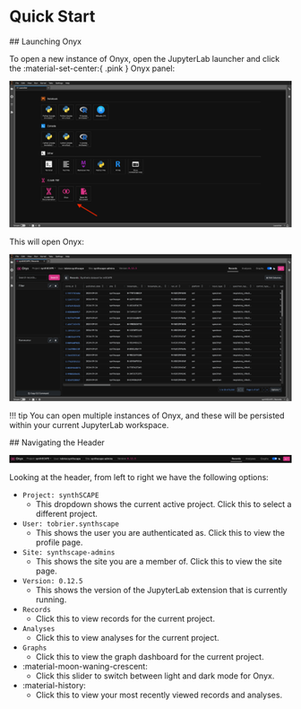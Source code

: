 # Quick Start

## Launching Onyx

To open a new instance of Onyx, open the JupyterLab launcher and click the :material-set-center:{ .pink } Onyx panel:

![](../../img/launcher.png)

This will open Onyx:

![](../../img/records.png)

!!! tip
    You can open multiple instances of Onyx, and these will be persisted within your current JupyterLab workspace. 

## Navigating the Header

![](../../img/header.png)

Looking at the header, from left to right we have the following options:

- `Project: synthSCAPE`
    - This dropdown shows the current active project. Click this to select a different project.
- `User: tobrier.synthscape`
    - This shows the user you are authenticated as. Click this to view the profile page.
- `Site: synthscape-admins`
    - This shows the site you are a member of. Click this to view the site page.
- `Version: 0.12.5`
    - This shows the version of the JupyterLab extension that is currently running.
- `Records`
    - Click this to view records for the current project.
- `Analyses`
    - Click this to view analyses for the current project.
- `Graphs`
    - Click this to view the graph dashboard for the current project.
- :material-moon-waning-crescent:
    - Click this slider to switch between light and dark mode for Onyx.
- :material-history:
    - Click this to view your most recently viewed records and analyses.
